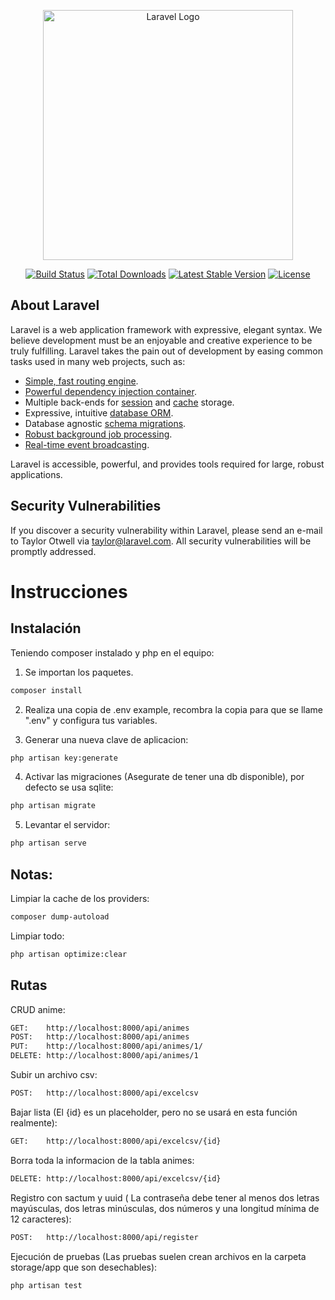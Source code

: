 <p align="center"><a href="https://laravel.com" target="_blank"><img src="https://raw.githubusercontent.com/laravel/art/master/logo-lockup/5%20SVG/2%20CMYK/1%20Full%20Color/laravel-logolockup-cmyk-red.svg" width="400" alt="Laravel Logo"></a></p>

<p align="center">
<a href="https://github.com/laravel/framework/actions"><img src="https://github.com/laravel/framework/workflows/tests/badge.svg" alt="Build Status"></a>
<a href="https://packagist.org/packages/laravel/framework"><img src="https://img.shields.io/packagist/dt/laravel/framework" alt="Total Downloads"></a>
<a href="https://packagist.org/packages/laravel/framework"><img src="https://img.shields.io/packagist/v/laravel/framework" alt="Latest Stable Version"></a>
<a href="https://packagist.org/packages/laravel/framework"><img src="https://img.shields.io/packagist/l/laravel/framework" alt="License"></a>
</p>

## About Laravel

Laravel is a web application framework with expressive, elegant syntax. We believe development must be an enjoyable and creative experience to be truly fulfilling. Laravel takes the pain out of development by easing common tasks used in many web projects, such as:

-   [Simple, fast routing engine](https://laravel.com/docs/routing).
-   [Powerful dependency injection container](https://laravel.com/docs/container).
-   Multiple back-ends for [session](https://laravel.com/docs/session) and [cache](https://laravel.com/docs/cache) storage.
-   Expressive, intuitive [database ORM](https://laravel.com/docs/eloquent).
-   Database agnostic [schema migrations](https://laravel.com/docs/migrations).
-   [Robust background job processing](https://laravel.com/docs/queues).
-   [Real-time event broadcasting](https://laravel.com/docs/broadcasting).

Laravel is accessible, powerful, and provides tools required for large, robust applications.

## Security Vulnerabilities

If you discover a security vulnerability within Laravel, please send an e-mail to Taylor Otwell via [taylor@laravel.com](mailto:taylor@laravel.com). All security vulnerabilities will be promptly addressed.

# Instrucciones

## Instalación

Teniendo composer instalado y php en el equipo:

1. Se importan los paquetes.

```sh
composer install
```

2. Realiza una copia de .env example, recombra la copia para que se llame ".env" y configura tus variables.

3. Generar una nueva clave de aplicacion:

```sh
php artisan key:generate
```

4. Activar las migraciones (Asegurate de tener una db disponible), por defecto se usa sqlite:

```sh
php artisan migrate
```

5. Levantar el servidor:

```sh
php artisan serve
```

## Notas:

Limpiar la cache de los providers:

```sh
composer dump-autoload
```

Limpiar todo:

```sh
php artisan optimize:clear
```

## Rutas

CRUD anime:

```sh
GET:    http://localhost:8000/api/animes
POST:   http://localhost:8000/api/animes
PUT:    http://localhost:8000/api/animes/1/
DELETE: http://localhost:8000/api/animes/1
```

Subir un archivo csv:

```sh
POST:   http://localhost:8000/api/excelcsv
```

Bajar lista (El {id} es un placeholder, pero no se usará en esta función realmente):

```sh
GET:    http://localhost:8000/api/excelcsv/{id}
```

Borra toda la informacion de la tabla animes:

```sh
DELETE: http://localhost:8000/api/excelcsv/{id}

```

Registro con sactum y uuid ( La contraseña debe tener al menos dos letras mayúsculas, dos letras minúsculas, dos números y una longitud mínima de 12 caracteres):

```sh
POST:   http://localhost:8000/api/register
```

Ejecución de pruebas (Las pruebas suelen crean archivos en la carpeta storage/app que son desechables):

```sh
php artisan test
```
